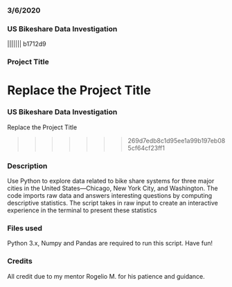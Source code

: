 ### 3/6/2020
### US Bikeshare Data Investigation
||||||| b1712d9
### Project Title
Replace the Project Title
=======
### US Bikeshare Data Investigation
Replace the Project Title
>>>>>>> 269d7edb8c1d95ee1a99b197eb085cf64cf23ff1

### Description
Use Python to explore data related to bike share systems for three major cities in the United States—Chicago, New York City, and Washington. The code imports raw data and answers interesting questions by computing descriptive statistics. The script takes in raw input to create an interactive experience in the terminal to present these statistics

### Files used
Python 3.x, Numpy and Pandas are required to run this script. Have fun!

### Credits
All credit due to my mentor Rogelio M. for his patience and guidance.
